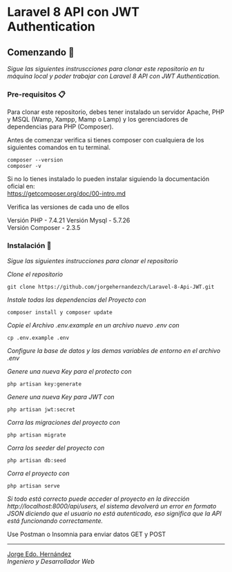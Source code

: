# Laravel 8 API con JWT Authentication

## Comenzando 🚀

_Sigue las siguientes instruscciones para clonar este repositorio en tu máquina local y poder trabajar con Laravel 8 API con JWT Authentication._

### Pre-requisitos 📋

Para clonar este repositorio, debes tener instalado un servidor Apache, PHP y MSQL (Wamp, Xampp, Mamp o Lamp) y los gerenciadores de dependencias para PHP (Composer).

Antes de comenzar verifica si tienes composer con cualquiera de los siguientes comandos en tu terminal.
```
composer --version 
composer -v
```
Si no lo tienes instalado lo pueden instalar siguiendo la documentación oficial en:  
https://getcomposer.org/doc/00-intro.md


Verifica las versiones de cada uno de ellos

Versión PHP - 7.4.21
Versión Mysql - 5.7.26  
Versión Composer - 2.3.5 

### Instalación 🔧

_Sigue las siguientes instrucciones para clonar el repositorio_

_Clone el repositorio_

```
git clone https://github.com/jorgehernandezch/Laravel-8-Api-JWT.git
```

_Instale todas las dependencias del Proyecto con_

```
composer install y composer update
```

_Copie el Archivo .env.example en un archivo nuevo .env con_

```
cp .env.example .env
```
_Configure la base de datos y las demas variables de entorno en el archivo .env_

_Genere una nueva Key para el protecto con_

```
php artisan key:generate
```
_Genere una nueva Key para JWT con_

```
php artisan jwt:secret
```
_Corra las migraciones del proyecto con_

```
php artisan migrate
```

_Corra los seeder del proyecto con_

```
php artisan db:seed
```
_Corra el proyecto con_

```
php artisan serve
```

_Si todo está correcto puede acceder al proyecto en la dirección http://localhost:8000/api/users, el sistema devolverá un error en formato JSON diciendo que el usuario no está autenticado, eso significa que la API está funcionando correctamente._

Use Postman o Insomnia para enviar datos GET y POST

---
[Jorge Edo. Hernández](https://github.com/jorgehernandezch)  
_Ingeniero y Desarrollador Web_
